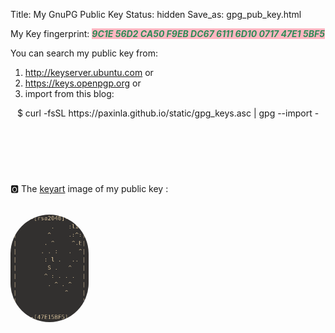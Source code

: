 Title: My GnuPG Public Key
Status: hidden
Save_as: gpg_pub_key.html


My Key fingerprint: <em style="color:seagreen;background-color:lightpink;font-weight:bold;">9C1E 56D2 CA50 F9EB DC67 6111 6D10 0717 47E1 5BF5</em>

You can search my public key from:

1. <a href="http://keyserver.ubuntu.com/pks/lookup?op=get&search=0x9c1e56d2ca50f9ebdc6761116d10071747e15bf5" style="text-decoration:none;border:none;color:crimson;text-indent:0;" ><i class="fa fa-key"></i> http://keyserver.ubuntu.com</a> or
2. <a href="https://keys.openpgp.org/vks/v1/by-fingerprint/9C1E56D2CA50F9EBDC6761116D10071747E15BF5" style="text-decoration:none;border:none;color:crimson;text-indent:0;" ><i class="fa fa-key"></i> https://keys.openpgp.org</a> or
3. import from this blog:
<article style="margin-top:1em;"><header>
$ curl -fsSL https://paxinla.github.io/static/gpg_keys.asc | gpg --import -
</header></article>

<br/><br/>

🅾 The [keyart](https://manpages.ubuntu.com/manpages/disco/man1/keyart.1.html) image of my public key :

<div style="margin-top: 2rem;"><p>
<img src="/static/keyart.png" style="max-width: 125px; border-radius: 125px;" />
</p></div>

